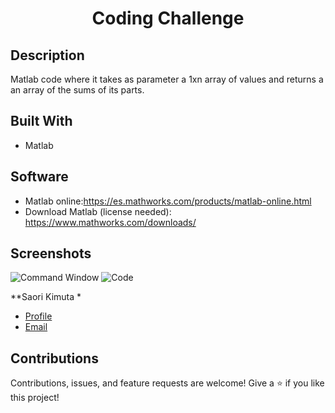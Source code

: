
<h1 align="center">Coding Challenge</h1>

## Description
Matlab code where it takes as parameter a 1xn array of values and returns a an array of the sums of its parts. 

## Built With
- Matlab

## Software
- Matlab online:https://es.mathworks.com/products/matlab-online.html
- Download Matlab (license needed): https://www.mathworks.com/downloads/

## Screenshots
![Command Window ](<img width="957" alt="interface" src="https://user-images.githubusercontent.com/97077436/148012825-60898ed7-b30f-42a7-aac1-d269ea2cf8d5.PNG">
)
![Code ](<img width="945" alt="code" src="https://user-images.githubusercontent.com/97077436/148012810-b1b87a9a-9914-4b9b-9665-6805645c8be8.PNG">)



**Saori Kimuta *

- [Profile](https://github.com/saorikt98 "Saori Kimura")
- [Email](mailto:saori.kt98@gmail.com?subject=Hi% "Hi! Contact Me!")


## Contributions
Contributions, issues, and feature requests are welcome!
Give a ⭐️ if you like this project!
